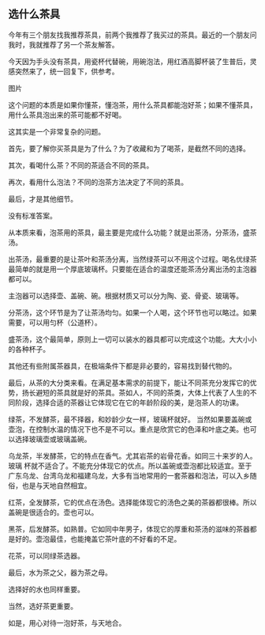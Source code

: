

## 选什么茶具
今年有三个朋友找我推荐茶具，前两个我推荐了我买过的茶具。最近的一个朋友问我时，我就推荐了另一个茶友解答。



今天因为手头没有茶具，用瓷杯代替碗，用碗泡法，用红酒高脚杯装了生普后，灵感突然来了，统一回复下，供参考。

图片



这个问题的本质是如果你懂茶，懂泡茶，用什么茶具都能泡好茶；如果不懂茶具，用什么茶具泡出来的茶可能都不好喝。



这其实是一个非常复杂的问题。 



首先，要了解你买茶具是为了什么？为了收藏和为了喝茶，是截然不同的选择。

其次，看喝什么茶？不同的茶适合不同的茶具。

再次，看用什么泡法？不同的泡茶方法决定了不同的茶具。 

最后，才是其他细节。



没有标准答案。



从本质来看，泡茶用的茶具，最主要是完成什么功能？就是出茶汤，分茶汤，盛茶汤。

出茶汤，最重要的是让茶叶和茶汤分离，当然绿茶可以不用这个过程。喝名优绿茶最简单的就是用一个厚底玻璃杯。只要能在适合的温度还能茶汤分离出汤的主泡器都可以。 

主泡器可以选择壶、盖碗、碗。根据材质又可以分为陶、瓷、骨瓷、玻璃等。



分茶汤，这个环节是为了让茶汤均匀。如果一个人喝，这个环节也可以略过。如果需要，可以用匀杯（公道杯）。



盛茶汤，这个最简单，原则上一切可以装水的器具都可以完成这个功能。大大小小的各种杯子。



其他还有些附属茶器具，在极端条件下都是非必要的，容易找到替代物的。



最后，从茶的大分类来看。在满足基本需求的前提下，能让不同茶充分发挥它的优势，扬长避短的茶具就是好的茶具。茶如人，不同的茶类，大体上代表了人生的不同阶段，选择合适的茶器让它体现它在它的年龄阶段的美，是泡茶人的功课。



绿茶，不发酵茶，最不择器，和妙龄少女一样，玻璃杯就好。 当然如果要盖碗或壶泡，在控制水温的情况下也不是不可以。重点是欣赏它的色泽和叶底之美。也可以选择玻璃壶或玻璃盖碗。



乌龙茶，半发酵茶，它的特点在香气。尤其岩茶的岩骨花香。如同三十来岁的人。玻璃 杯就不适合了。不能充分体现它的优点。所以盖碗或壶泡都比较适宜。至于广东乌龙、台湾乌龙和福建乌龙，大多有当地常用的一套茶器和泡法，可以入乡随俗，也是与天地自然相宜。



红茶，全发酵茶，它的优点在汤色。选择能体现它的汤色之美的茶器都很棒。所以盖碗是很适合的。壶也可以。 



黑茶，后发酵茶。如熟普。它如同中年男子，体现它的厚重和茶汤的滋味的茶器都是好的。壶泡最佳，也能掩盖它茶叶底的不好看的不足。



花茶，可以同绿茶选器。



最后，水为茶之父，器为茶之母。

选择好的水也同样重要。

当然，选好茶更重要。



如是，用心对待一泡好茶，与天地合。
